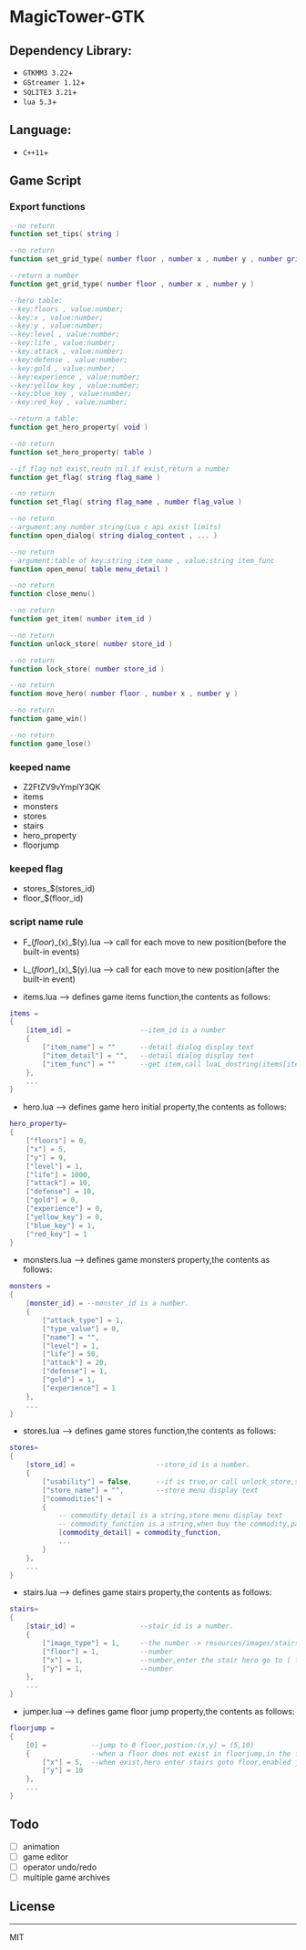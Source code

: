# MagicTower-GTK

## Dependency Library:
-  ```GTKMM3 3.22```+ 
-  ```GStreamer 1.12```+
-  ```SQLITE3 3.21```+
-  ```lua 5.3```+

## Language: 
- ```C++11```+

## Game Script

### Export functions

```lua
--no return
function set_tips( string )

--no return
function set_grid_type( number floor , number x , number y , number grid_id )

--return a number
function get_grid_type( number floor , number x , number y )

--hero table:
--key:floors , value:number;
--key:x , value:number;
--key:y , value:number;
--key:level , value:number;
--key:life , value:number;
--key:attack , value:number;
--key:defense , value:number;
--key:gold , value:number;
--key:experience , value:number;
--key:yellow_key , value:number;
--key:blue_key , value:number;
--key:red_key , value:number;

--return a table:
function get_hero_property( void )

--no return
function set_hero_property( table )

--if flag not exist,reutn nil.if exist,return a number
function get_flag( string flag_name )

--no return
function set_flag( string flag_name , number flag_value )

--no return
--argument:any number string(Lua c api exist limits)
function open_dialog( string dialog_content , ... )

--no return
--argument:table of key:string item_name , value:string item_func
function open_menu( table menu_detail )

--no return
function close_menu()

--no return
function get_item( number item_id )

--no return
function unlock_store( number store_id )

--no return
function lock_store( number store_id )

--no return
function move_hero( number floor , number x , number y )

--no return
function game_win()

--no return
function game_lose()
```

### keeped name
- Z2FtZV9vYmplY3QK
- items
- monsters
- stores
- stairs
- hero_property
- floorjump

### keeped flag
- stores_$(stores_id)
- floor_$(floor_id)

### script name rule

- F_$(floor)\_$(x)\_$(y).lua  --> call for each move to new position(before the built-in events)

- L_$(floor)\_$(x)\_$(y).lua  --> call for each move to new position(after the built-in event)

- items.lua --> defines game items function,the contents as follows:

```lua
items =
{
    [item_id] =                 --item_id is a number
    {
        ["item_name"] = ""      --detail dialog display text
        ["item_detail"] = "",   --detail dialog display text
        ["item_func"] = ""      --get item,call luaL_dostring(items[item_id].item_func)
    },
    ...
}
```

- hero.lua --> defines game hero initial property,the contents as follows:
```lua
hero_property=
{
    ["floors"] = 0,
    ["x"] = 5,
    ["y"] = 9,
    ["level"] = 1,
    ["life"] = 1000,
    ["attack"] = 10,
    ["defense"] = 10,
    ["gold"] = 0,
    ["experience"] = 0,
    ["yellow_key"] = 0,
    ["blue_key"] = 1,
    ["red_key"] = 1
}
```

- monsters.lua --> defines game monsters property,the contents as follows:
```lua
monsters =
{
    [monster_id] = --monster_id is a number.
    {
        ["attack_type"] = 1,
        ["type_value"] = 0,
        ["name"] = "",
        ["level"] = 1,
        ["life"] = 50,
        ["attack"] = 20,
        ["defense"] = 1,
        ["gold"] = 1,
        ["experience"] = 1
    },
    ...
}
```

- stores.lua --> defines game stores function,the contents as follows:
```lua
stores=
{
    [store_id] =                    --store_id is a number.
    {
        ["usability"] = false,      --if is true,or call unlock_store,set flag:store_id to non nul value,else to nil value.
        ["store_name"] = "",        --store menu display text
        ["commodities"] =
        {
            -- commodity_detail is a string,store menu display text
            -- commodity_function is a string,when buy the commodity,pass stores[store_name].commodities.commodity_detail to call luaL_dostring
            [commodity_detail] = commodity_function,
            ...
        }
    },
    ...
}
```

- stairs.lua --> defines game stairs property,the contents as follows:
```lua
stairs=
{
    [stair_id] =                --stair_id is a number.
    {
        ["image_type"] = 1,     --the number -> resources/images/stairs$(image_type).png
        ["floor"] = 1,          --number
        ["x"] = 1,              --number,enter the stair hero go to ( floor , x , y )
        ["y"] = 1,              --number
    },
    ...
}
```

- jumper.lua --> defines game floor jump property,the contents as follows:
```lua
floorjump =
{
    [0] =           --jump to 0 floor,postion:(x,y) = (5,10)
    {               --when a floor does not exist in floorjump,in the floor floorjump permanently disabled
        ["x"] = 5,  --when exist,hero enter stairs goto floor,enabled jump to the floor,call set_flag("floor_$(floor_id)")
        ["y"] = 10
    },
    ...
}
```

## Todo
- [ ] animation
- [ ] game editor
- [ ] operator undo/redo
- [ ] multiple game archives

## License
----

MIT

